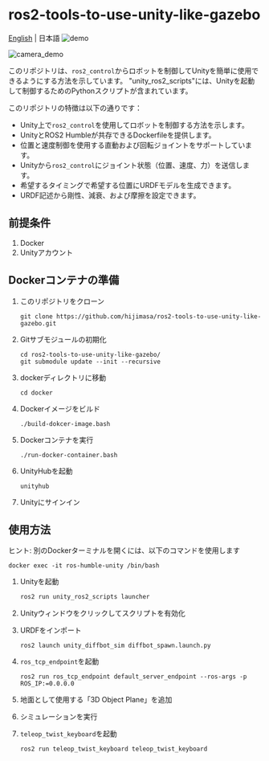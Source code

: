 # ros2-tools-to-use-unity-like-gazebo
[English](README.md) | 日本語
![demo](./figs/ros2_unity_demo.gif)

![camera_demo](./figs/unity_camera_demo.gif)

このリポジトリは、`ros2_control`からロボットを制御してUnityを簡単に使用できるようにする方法を示しています。
"unity_ros2_scripts"には、Unityを起動して制御するためのPythonスクリプトが含まれています。

このリポジトリの特徴は以下の通りです：
- Unity上で`ros2_control`を使用してロボットを制御する方法を示します。
- UnityとROS2 Humbleが共存できるDockerfileを提供します。
- 位置と速度制御を使用する直動および回転ジョイントをサポートしています。
- Unityから`ros2_control`にジョイント状態（位置、速度、力）を送信します。
- 希望するタイミングで希望する位置にURDFモデルを生成できます。
- URDF記述から剛性、減衰、および摩擦を設定できます。

## 前提条件
1. Docker
1. Unityアカウント

## Dockerコンテナの準備
1. このリポジトリをクローン
   ```
   git clone https://github.com/hijimasa/ros2-tools-to-use-unity-like-gazebo.git
   ```
2. Gitサブモジュールの初期化
   ```
   cd ros2-tools-to-use-unity-like-gazebo/
   git submodule update --init --recursive
   ```
3. dockerディレクトリに移動
   ```
   cd docker
   ```
4. Dockerイメージをビルド
   ```
   ./build-dokcer-image.bash
   ```
5. Dockerコンテナを実行
   ```
   ./run-docker-container.bash
   ```
6. UnityHubを起動
   ```
   unityhub
   ```
7. Unityにサインイン

## 使用方法

ヒント: 別のDockerターミナルを開くには、以下のコマンドを使用します
```
docker exec -it ros-humble-unity /bin/bash
```

1. Unityを起動
   ```bash
   ros2 run unity_ros2_scripts launcher
   ```

2. Unityウィンドウをクリックしてスクリプトを有効化

3. URDFをインポート
   ```
   ros2 launch unity_diffbot_sim diffbot_spawn.launch.py
   ```

4. `ros_tcp_endpoint`を起動
   ```
   ros2 run ros_tcp_endpoint default_server_endpoint --ros-args -p ROS_IP:=0.0.0.0
   ```

5. 地面として使用する「3D Object Plane」を追加

6. シミュレーションを実行

7. `teleop_twist_keyboard`を起動
   ```
   ros2 run teleop_twist_keyboard teleop_twist_keyboard
   ```
